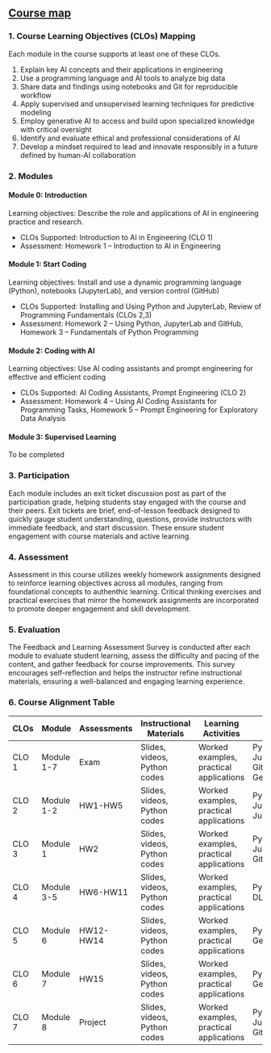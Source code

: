 ## [Course map](https://aselshall.github.io/ai/course-map)

### 1. Course Learning Objectives (CLOs) Mapping

Each module in the course supports at least one of these CLOs.
1. Explain key AI concepts and their applications in engineering
2. Use a programming language and AI tools to analyze big data
3. Share data and findings using notebooks and Git for reproducible workflow
4. Apply supervised and unsupervised learning techniques for predictive modeling
5. Employ generative AI to access and build upon specialized knowledge with critical oversight
6. Identify and evaluate ethical and professional considerations of AI
7. Develop a mindset required to lead and innovate responsibly in a future defined by human-AI collaboration

### 2. Modules 

#### Module 0: Introduction 
Learning objectives: Describe the role and applications of AI in engineering practice and research.
- CLOs Supported: Introduction to AI in Engineering (CLO 1)
- Assessment: Homework 1 – Introduction to AI in Engineering

#### Module 1: Start Coding 
Learning objectives: Install and use a dynamic programming language (Python), notebooks (JupyterLab), and version control (GitHub)
- CLOs Supported: Installing and Using Python and JupyterLab, Review of Programming Fundamentals (CLOs 2,3)
- Assessment: Homework 2 – Using Python, JupyterLab and GitHub, Homework 3 – Fundamentals of Python Programming

#### Module 2: Coding with AI 
Learning objectives: Use AI coding assistants and prompt engineering for effective and efficient coding
- CLOs Supported: AI Coding Assistants, Prompt Engineering (CLO 2)
- Assessment: Homework 4 – Using AI Coding Assistants for Programming Tasks, Homework 5 – Prompt Engineering for Exploratory Data Analysis

#### Module 3: Supervised Learning 
To be completed

### 3. Participation

Each module includes an exit ticket discussion post as part of the participation grade, helping students stay engaged with the course and their peers.  Exit tickets are brief, end-of-lesson feedback designed to quickly gauge student understanding, questions, provide instructors with immediate feedback, and start discussion. These ensure student engagement with course materials and active learning.

### 4. Assessment
Assessment in this course utilizes weekly homework assignments designed to reinforce learning objectives across all modules, ranging from foundational concepts to authenthic learning. Critical thinking exercises and practical exercises that mirror the homework assignments are incorporated to promote deeper engagement and skill development.

### 5. Evaluation 

The Feedback and Learning Assessment Survey is conducted after each module to evaluate student learning, assess the difficulty and pacing of the content, and gather feedback for course improvements. This survey encourages self-reflection and helps the instructor refine instructional materials, ensuring a well-balanced and engaging learning experience.

### 6. Course Alignment Table

| CLOs  | Module       | Assessments   | Instructional Materials       | Learning Activities                      | Tools                                  |
|-------|--------------|---------------|-------------------------------|------------------------------------------|----------------------------------------|
| CLO 1 | Module 1-7   | Exam          | Slides, videos, Python codes  | Worked examples, practical applications  | Python, JupyterLab, Git, ML, DL, GenAI |
| CLO 2 | Module 1-2   | HW1-HW5       | Slides, videos, Python codes  | Worked examples, practical applications  | Python, JupyterLab, Jupyter AI         |
| CLO 3 | Module 1     | HW2           | Slides, videos, Python codes  | Worked examples, practical applications  | Python, JupyterLab, GitHub             |
| CLO 4 | Module 3-5   | HW6-HW11      | Slides, videos, Python codes  | Worked examples, practical applications  | Python,  ML, DL                        |
| CLO 5 | Module 6     | HW12-HW14     | Slides, videos, Python codes  | Worked examples, practical applications  | Python, GenAI                          |
| CLO 6 | Module 7     | HW15          | Slides, videos, Python codes  | Worked examples, practical applications  | Python, GenAI                          |
| CLO 7 | Module 8     | Project       | Slides, videos, Python codes  | Worked examples, practical applications  | Python, JupyterLab, GitHub             |


